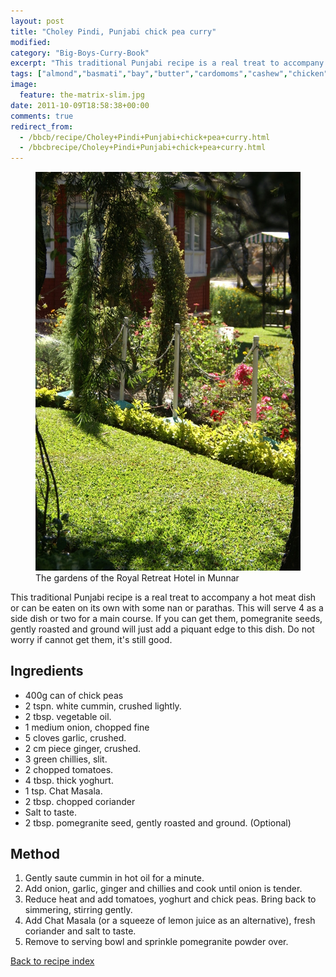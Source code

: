 ```yaml
---
layout: post
title: "Choley Pindi, Punjabi chick pea curry"
modified:
category: "Big-Boys-Curry-Book"
excerpt: "This traditional Punjabi recipe is a real treat to accompany a hot meat dish or"
tags: ["almond","basmati","bay","butter","cardomoms","cashew","chicken","cinnamon","cloves","cumin","ghee","lamb","mace","nuts","pepper","rice","saffron","turmeric"]
image:
  feature: the-matrix-slim.jpg
date: 2011-10-09T18:58:38+00:00
comments: true
redirect_from: 
  - /bbcb/recipe/Choley+Pindi+Punjabi+chick+pea+curry.html
  - /bbcbrecipe/Choley+Pindi+Punjabi+chick+pea+curry.html
---
```


<figure>
	<a href="/images/bbcb/pict2431.jpg" alt="Munnar, Kerala, India" title="Munnar, Kerala, India &#169; Ashley Kitson 12/09/2011"><img src="/images/bbcb/pict2431.jpg"/></a>
	<figcaption>The gardens of the Royal Retreat Hotel in Munnar</figcaption>
</figure>

This traditional Punjabi recipe is a real treat to accompany a hot meat dish or can be eaten on its own with some nan or parathas. This will serve 4 as a side dish or two for a main course. If you can get them, pomegranite seeds, gently roasted and ground will just add a piquant edge to this dish. Do not worry if cannot get them, it's still good.
        
## Ingredients
        
<ul><li>400g can of chick peas</li><li>2 tspn. white cummin, crushed lightly.</li><li>2 tbsp. vegetable oil.</li><li>1 medium onion, chopped fine</li><li>5 cloves garlic, crushed.</li><li>2 cm piece ginger, crushed.</li><li>3 green chillies, slit.</li><li>2 chopped tomatoes.</li><li>4 tbsp. thick yoghurt.</li><li>1 tsp. Chat Masala.</li><li>2 tbsp. chopped coriander</li><li>Salt to taste.</li><li>2 tbsp. pomegranite seed, gently roasted and ground. (Optional)</li></ul>
        
## Method

<ol><li>Gently saute cummin in hot oil for a minute.</li><li>Add onion, garlic, ginger and chillies and cook until onion is tender.</li><li>Reduce heat and add tomatoes, yoghurt and chick peas. Bring back to simmering, stirring gently.</li><li>Add Chat Masala (or a squeeze of lemon juice as an alternative), fresh coriander and salt to taste.</li><li>Remove to serving bowl and sprinkle pomegranite powder over.</li></ol>   

<a href="/bbcb">Back to recipe index</a>      